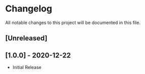 # Changelog
All notable changes to this project will be documented in this file.

## [Unreleased]

## [1.0.0] - 2020-12-22
- Initial Release
